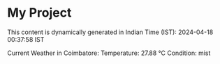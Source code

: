 # My Project

This content is dynamically generated in Indian Time (IST): 2024-04-18 00:37:58 IST


Current Weather in Coimbatore:
Temperature: 27.88 °C
Condition: mist
